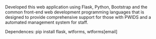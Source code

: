 Developed this web application using Flask, Python, Bootstrap and the common front-end web development programming languages that is designed to provide comprehensive support for those with PWIDS and a automated management system for staff.

Dependences:
pip install flask, wtforms, wtforms[email]
